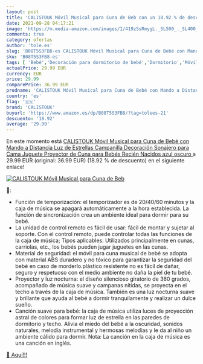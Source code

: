 ```yaml
---
layout: post
title: 'CALISTOUK Móvil Musical para Cuna de Beb con un 18.92 % de descuento'
date: 2021-09-28 04:17:21
image: 'https://m.media-amazon.com/images/I/419z5sRmygL._SL500_._SL400_.jpg'
comments: true
category: ofertas
author: 'tole.es'
slug: 'B08T5S3FB8-es CALISTOUK Móvil Musical para Cuna de Bebé con Mando a...'
sku: 'B08T5S3FB8-es'
tags: [ 'Bebé','Decoración para dormitorio de bebé','Dormitorio','Móviles para bebé','bebé','bebés','calistouk','nacido','recién', ]
actualPrice: 29.99 EUR
currency: EUR
price: 29.99
comparePrice: 36.99 EUR
prodname: 'CALISTOUK Móvil Musical para Cuna de Bebé con Mando a Distancia Luz de Estrellas Campanilla Decoración Sonajero para Cama Juguete Proyector de Cuna para Bebés Recién Nacidos  azul oscuro '
country: 'es'
flag: '🇪🇸'
brand: 'CALISTOUK'
buyurl: 'https://www.amazon.es/dp/B08T5S3FB8/?tag=tolees-21'
descuento: '18.92'
average: '29.99'
---
```


En este momento está [CALISTOUK Móvil Musical para Cuna de Bebé con Mando a Distancia Luz de Estrellas Campanilla Decoración Sonajero para Cama Juguete Proyector de Cuna para Bebés Recién Nacidos  azul oscuro ](https://www.amazon.es/dp/B08T5S3FB8/?tag=tolees-21) a 29.99 EUR (original: 36.99 EUR) (18.92 %  de descuento) en el siguiente enlace!

[![CALISTOUK Móvil Musical para Cuna de Beb](https://m.media-amazon.com/images/I/419z5sRmygL._SL500_._SL400_.jpg)](https://www.amazon.es/dp/B08T5S3FB8/?tag=tolees-21)

🔎:

- Función de temporización: el temporizador es de 20/40/60 minutos y la caja de música se apagará automáticamente a la hora establecida. La función de sincronización crea un ambiente ideal para dormir para su bebé.
- La unidad de control remoto es fácil de usar: fácil de montar y sujetar al soporte. Con el control remoto, puede controlar todas las funciones de la caja de música; Tipos aplicables: Utilizados principalmente en cunas, carriolas, etc., los bebés pueden jugar juguetes en las cunas.
- Material de seguridad: el móvil para cuna musical de bebé se adopta con material ABS duradero y no tóxico para garantizar la seguridad del bebé en caso de morderlo.plástico resistente no es fácil de dañar, seguro y respetuoso con el medio ambiente no daña la piel de tu bebé.
- Proyector y luz nocturna: el diseño silencioso giratorio de 360 grados, acompañado de música suave y campanas nítidas, se proyecta en el techo a través de la caja de música. También es una luz nocturna suave y brillante que ayuda al bebé a dormir tranquilamente y realizar un dulce sueño.
- Canción suave para bebé: la caja de música utiliza luces de proyección astral de colores para formar luz de estrella en las paredes de dormitorio y techo. Alivia el miedo del bebé a la oscuridad, sonidos naturales, melodía instrumental y hermosas melodías y le da al niño un ambiente cálido para dormir. Nota: La canción en la caja de música es una canción en inglés.

[🛒 Aquí!!!](https://www.amazon.es/dp/B08T5S3FB8/?tag=tolees-21)
